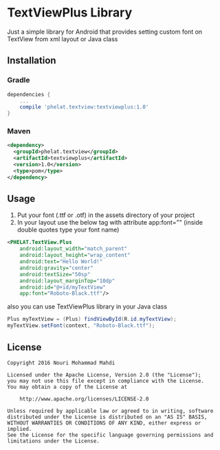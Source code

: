 # TextViewPlus Library

Just a simple library for Android that provides setting custom font on TextView from xml layout or Java class

## Installation
### Gradle
```groovy
dependencies {
    ...
    compile 'phelat.textview:textviewplus:1.0'
}
```
### Maven
```xml
<dependency>
  <groupId>phelat.textview</groupId>
  <artifactId>textviewplus</artifactId>
  <version>1.0</version>
  <type>pom</type>
</dependency>
```

## Usage
1.  Put your font (.ttf or .otf) in the assets directory of your project
2.  In your layout use the below tag with attribute app:font="" (inside double quotes type your font name)
```xml
<PHELAT.TextView.Plus
    android:layout_width="match_parent"
    android:layout_height="wrap_content"
    android:text="Hello World!"
    android:gravity="center"
    android:textSize="50sp"
    android:layout_marginTop="10dp"
    android:id="@+id/myTextView"
    app:font="Roboto-Black.ttf"/>
```
also you can use TextViewPlus library in your Java class
```java
Plus myTextView = (Plus) findViewById(R.id.myTextView);
myTextView.setFont(context, "Roboto-Black.ttf");
```

## License
```
Copyright 2016 Nouri Mohammad Mahdi

Licensed under the Apache License, Version 2.0 (the "License");
you may not use this file except in compliance with the License.
You may obtain a copy of the License at

    http://www.apache.org/licenses/LICENSE-2.0
    
Unless required by applicable law or agreed to in writing, software
distributed under the License is distributed on an "AS IS" BASIS,
WITHOUT WARRANTIES OR CONDITIONS OF ANY KIND, either express or implied.
See the License for the specific language governing permissions and
limitations under the License.
```
